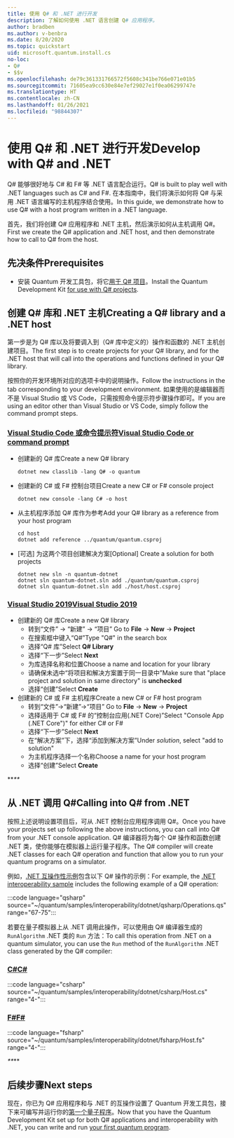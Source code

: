 ```yaml
---
title: 使用 Q# 和 .NET 进行开发
description: 了解如何使用 .NET 语言创建 Q# 应用程序。
author: bradben
ms.author: v-benbra
ms.date: 8/20/2020
ms.topic: quickstart
uid: microsoft.quantum.install.cs
no-loc:
- Q#
- $$v
ms.openlocfilehash: de79c361331766572f5608c341be766e071e01b5
ms.sourcegitcommit: 71605ea9cc630e84e7ef29027e1f0ea06299747e
ms.translationtype: HT
ms.contentlocale: zh-CN
ms.lasthandoff: 01/26/2021
ms.locfileid: "98844307"
---
```

# <a name="develop-with-no-locq-and-net"></a><span data-ttu-id="68e77-103">使用 Q# 和 .NET 进行开发</span><span class="sxs-lookup"><span data-stu-id="68e77-103">Develop with Q# and .NET</span></span>

<span data-ttu-id="68e77-104">Q# 能够很好地与 C# 和 F# 等 .NET 语言配合运行。</span><span class="sxs-lookup"><span data-stu-id="68e77-104">Q# is built to play well with .NET languages such as C# and F#.</span></span>
<span data-ttu-id="68e77-105">在本指南中，我们将演示如何将 Q# 与采用 .NET 语言编写的主机程序结合使用。</span><span class="sxs-lookup"><span data-stu-id="68e77-105">In this guide, we demonstrate how to use Q# with a host program written in a .NET language.</span></span>

<span data-ttu-id="68e77-106">首先，我们将创建 Q# 应用程序和 .NET 主机，然后演示如何从主机调用 Q#。</span><span class="sxs-lookup"><span data-stu-id="68e77-106">First we create the Q# application and .NET host, and then demonstrate how to call to Q# from the host.</span></span>

## <a name="prerequisites"></a><span data-ttu-id="68e77-107">先决条件</span><span class="sxs-lookup"><span data-stu-id="68e77-107">Prerequisites</span></span>

- <span data-ttu-id="68e77-108">安装 Quantum 开发工具包，将它[用于 Q# 项目](xref:microsoft.quantum.install.standalone)。</span><span class="sxs-lookup"><span data-stu-id="68e77-108">Install the Quantum Development Kit [for use with Q# projects](xref:microsoft.quantum.install.standalone).</span></span>

## <a name="creating-a-no-locq-library-and-a-net-host"></a><span data-ttu-id="68e77-109">创建 Q# 库和 .NET 主机</span><span class="sxs-lookup"><span data-stu-id="68e77-109">Creating a Q# library and a .NET host</span></span>

<span data-ttu-id="68e77-110">第一步是为 Q# 库以及将要调入到（Q# 库中定义的）操作和函数的 .NET 主机创建项目。</span><span class="sxs-lookup"><span data-stu-id="68e77-110">The first step is to create projects for your Q# library, and for the .NET host that will call into the operations and functions defined in your Q# library.</span></span>

<span data-ttu-id="68e77-111">按照你的开发环境所对应的选项卡中的说明操作。</span><span class="sxs-lookup"><span data-stu-id="68e77-111">Follow the instructions in the tab corresponding to your development environment.</span></span>
<span data-ttu-id="68e77-112">如果使用的是编辑器而不是 Visual Studio 或 VS Code，只需按照命令提示符步骤操作即可。</span><span class="sxs-lookup"><span data-stu-id="68e77-112">If you are using an editor other than Visual Studio or VS Code, simply follow the command prompt steps.</span></span>

### <a name="visual-studio-code-or-command-prompt"></a>[<span data-ttu-id="68e77-113">Visual Studio Code 或命令提示符</span><span class="sxs-lookup"><span data-stu-id="68e77-113">Visual Studio Code or command prompt</span></span>](#tab/tabid-cmdline)

- <span data-ttu-id="68e77-114">创建新的 Q# 库</span><span class="sxs-lookup"><span data-stu-id="68e77-114">Create a new Q# library</span></span>

  ```dotnetcli
  dotnet new classlib -lang Q# -o quantum
  ```

- <span data-ttu-id="68e77-115">创建新的 C# 或 F# 控制台项目</span><span class="sxs-lookup"><span data-stu-id="68e77-115">Create a new C# or F# console project</span></span>

  ```dotnetcli
  dotnet new console -lang C# -o host  
  ```

- <span data-ttu-id="68e77-116">从主机程序添加 Q# 库作为参考</span><span class="sxs-lookup"><span data-stu-id="68e77-116">Add your Q# library as a reference from your host program</span></span>

  ```dotnetcli
  cd host
  dotnet add reference ../quantum/quantum.csproj
  ```

- <span data-ttu-id="68e77-117">[可选] 为这两个项目创建解决方案</span><span class="sxs-lookup"><span data-stu-id="68e77-117">[Optional] Create a solution for both projects</span></span>

  ```dotnetcli
  dotnet new sln -n quantum-dotnet
  dotnet sln quantum-dotnet.sln add ./quantum/quantum.csproj
  dotnet sln quantum-dotnet.sln add ./host/host.csproj
  ```

### <a name="visual-studio-2019"></a>[<span data-ttu-id="68e77-118">Visual Studio 2019</span><span class="sxs-lookup"><span data-stu-id="68e77-118">Visual Studio 2019</span></span>](#tab/tabid-vs2019)

- <span data-ttu-id="68e77-119">创建新的 Q# 库</span><span class="sxs-lookup"><span data-stu-id="68e77-119">Create a new Q# library</span></span>
  - <span data-ttu-id="68e77-120">转到“文件” -> “新建” -> “项目”  </span><span class="sxs-lookup"><span data-stu-id="68e77-120">Go to **File** -> **New** -> **Project**</span></span>
  - <span data-ttu-id="68e77-121">在搜索框中键入“Q#”</span><span class="sxs-lookup"><span data-stu-id="68e77-121">Type "Q#" in the search box</span></span>
  - <span data-ttu-id="68e77-122">选择“Q# 库”</span><span class="sxs-lookup"><span data-stu-id="68e77-122">Select **Q# Library**</span></span>
  - <span data-ttu-id="68e77-123">选择“下一步”</span><span class="sxs-lookup"><span data-stu-id="68e77-123">Select **Next**</span></span>
  - <span data-ttu-id="68e77-124">为库选择名称和位置</span><span class="sxs-lookup"><span data-stu-id="68e77-124">Choose a name and location for your library</span></span>
  - <span data-ttu-id="68e77-125">请确保未选中“将项目和解决方案置于同一目录中”</span><span class="sxs-lookup"><span data-stu-id="68e77-125">Make sure that "place project and solution in same directory" is **unchecked**</span></span>
  - <span data-ttu-id="68e77-126">选择“创建”</span><span class="sxs-lookup"><span data-stu-id="68e77-126">Select **Create**</span></span>
- <span data-ttu-id="68e77-127">创建新的 C# 或 F# 主机程序</span><span class="sxs-lookup"><span data-stu-id="68e77-127">Create a new C# or F# host program</span></span>
  - <span data-ttu-id="68e77-128">转到“文件”→“新建”→“项目”  </span><span class="sxs-lookup"><span data-stu-id="68e77-128">Go to **File** → **New** → **Project**</span></span>
  - <span data-ttu-id="68e77-129">选择适用于 C# 或 F# 的“控制台应用(.NET Core)”</span><span class="sxs-lookup"><span data-stu-id="68e77-129">Select "Console App (.NET Core")" for either C# or F#</span></span>
  - <span data-ttu-id="68e77-130">选择“下一步”</span><span class="sxs-lookup"><span data-stu-id="68e77-130">Select **Next**</span></span>
  - <span data-ttu-id="68e77-131">在“解决方案”下，选择“添加到解决方案”</span><span class="sxs-lookup"><span data-stu-id="68e77-131">Under *solution*, select "add to solution"</span></span>
  - <span data-ttu-id="68e77-132">为主机程序选择一个名称</span><span class="sxs-lookup"><span data-stu-id="68e77-132">Choose a name for your host program</span></span>
  - <span data-ttu-id="68e77-133">选择“创建”</span><span class="sxs-lookup"><span data-stu-id="68e77-133">Select **Create**</span></span>

<span data-ttu-id="68e77-134">\*\*_</span><span class="sxs-lookup"><span data-stu-id="68e77-134">\*\*_</span></span>

## <a name="calling-into-no-locq-from-net"></a><span data-ttu-id="68e77-135">从 .NET 调用 Q#</span><span class="sxs-lookup"><span data-stu-id="68e77-135">Calling into Q# from .NET</span></span>

<span data-ttu-id="68e77-136">按照上述说明设置项目后，可从 .NET 控制台应用程序调用 Q#。</span><span class="sxs-lookup"><span data-stu-id="68e77-136">Once you have your projects set up following the above instructions, you can call into Q# from your .NET console application.</span></span>
<span data-ttu-id="68e77-137">Q# 编译器将为每个 Q# 操作和函数创建 .NET 类，使你能够在模拟器上运行量子程序。</span><span class="sxs-lookup"><span data-stu-id="68e77-137">The Q# compiler will create .NET classes for each Q# operation and function that allow you to run your quantum programs on a simulator.</span></span>

<span data-ttu-id="68e77-138">例如，[.NET 互操作性示例](https://github.com/microsoft/Quantum/tree/main/samples/interoperability/dotnet)包含以下 Q# 操作的示例：</span><span class="sxs-lookup"><span data-stu-id="68e77-138">For example, the [.NET interoperability sample](https://github.com/microsoft/Quantum/tree/main/samples/interoperability/dotnet) includes the following example of a Q# operation:</span></span>

:::code language="qsharp" source="~/quantum/samples/interoperability/dotnet/qsharp/Operations.qs" range="67-75":::

<span data-ttu-id="68e77-139">若要在量子模拟器上从 .NET 调用此操作，可以使用由 Q# 编译器生成的 `RunAlgorithm` .NET 类的 `Run` 方法：</span><span class="sxs-lookup"><span data-stu-id="68e77-139">To call this operation from .NET on a quantum simulator, you can use the `Run` method of the `RunAlgorithm` .NET class generated by the Q# compiler:</span></span>

### <a name="c"></a>[<span data-ttu-id="68e77-140">C#</span><span class="sxs-lookup"><span data-stu-id="68e77-140">C#</span></span>](#tab/tabid-csharp)

:::code language="csharp" source="~/quantum/samples/interoperability/dotnet/csharp/Host.cs" range="4-":::

### <a name="f"></a>[<span data-ttu-id="68e77-141">F#</span><span class="sxs-lookup"><span data-stu-id="68e77-141">F#</span></span>](#tab/tabid-fsharp)

:::code language="fsharp" source="~/quantum/samples/interoperability/dotnet/fsharp/Host.fs" range="4-":::

<span data-ttu-id="68e77-142">_\*\*</span><span class="sxs-lookup"><span data-stu-id="68e77-142">_\*\*</span></span>
    
## <a name="next-steps"></a><span data-ttu-id="68e77-143">后续步骤</span><span class="sxs-lookup"><span data-stu-id="68e77-143">Next steps</span></span>

<span data-ttu-id="68e77-144">现在，你已为 Q# 应用程序和与 .NET 的互操作设置了 Quantum 开发工具包，接下来可编写并运行你的[第一个量子程序](xref:microsoft.quantum.quickstarts.qrng)。</span><span class="sxs-lookup"><span data-stu-id="68e77-144">Now that you have the Quantum Development Kit set up for both Q# applications and interoperability with .NET, you can write and run [your first quantum program](xref:microsoft.quantum.quickstarts.qrng).</span></span>
